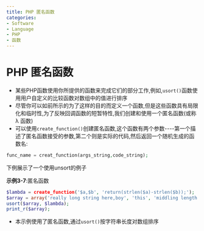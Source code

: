 ```yaml
---
title: PHP 匿名函数
categories:
- Software
- Language
- PHP
- 函数
---
```

# PHP 匿名函数

- 某些PHP函数使用你所提供的函数来完成它们的部分工作,例如,`usort()`函数使用用户自定义的比较函数对数组中的值进行排序
- 尽管你可以如前所示的为了这样的目的而定义一个函数,但是这些函数具有局限化和临时性,为了反映回调函数的短暂特性,我们创建和使用一个匿名函数(或称 &lambda; 函数)
- 可以使用`create_function()`创建匿名函数,这个函数有两个参数----第一个描述了匿名函数接受的参数,第二个则是实际的代码,然后返回一个随机生成的函数名:

```php
func_name = creat_function(args_string,code_string);
```

下例展示了一个使用unsort的例子

**示例3-7**:匿名函数

```php
$lambda = create_function('$a,$b', 'return(strlen($a)-strlen($b));');
$array = array('really long string here,boy', 'this', 'middling length', 'largerl');
usort($array, $lambda);
print_r($array);
```

- 本示例使用了匿名函数,通过`usort()`按字符串长度对数组排序